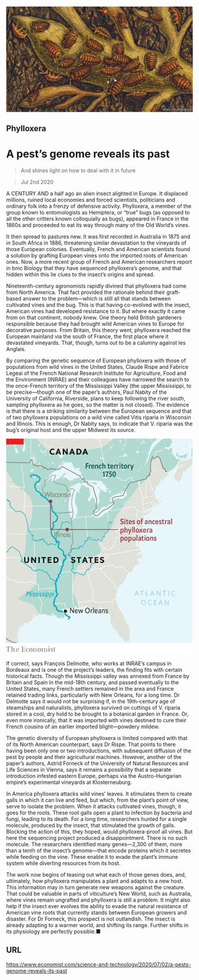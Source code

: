 ![](./images/20200704_STP001_0.jpg)

## Phylloxera

# A pest’s genome reveals its past

> And shines light on how to deal with it in future

> Jul 2nd 2020

A  CENTURY AND a half ago an alien insect alighted in Europe. It displaced millions, ruined local economies and forced scientists, politicians and ordinary folk into a frenzy of defensive activity. Phylloxera, a member of the group known to entomologists as Hemiptera, or “true” bugs (as opposed to all the other critters known colloquially as bugs), appeared in France in the 1860s and proceeded to eat its way through many of the Old World’s vines.

It then spread to pastures new. It was first recorded in Australia in 1875 and in South Africa in 1886, threatening similar devastation to the vineyards of those European colonies. Eventually, French and American scientists found a solution by grafting European vines onto the imported roots of American ones. Now, a more recent group of French and American researchers report in  bmc Biology that they have sequenced phylloxera’s genome, and that hidden within this lie clues to the insect’s origins and spread.

Nineteenth-century agronomists rapidly divined that phylloxera had come from North America. That fact provided the rationale behind their graft-based answer to the problem—which is still all that stands between cultivated vines and the bug. This is that having co-evolved with the insect, American vines had developed resistance to it. But where exactly it came from on that continent, nobody knew. One theory held British gardeners responsible because they had brought wild American vines to Europe for decorative purposes. From Britain, this theory went, phylloxera reached the European mainland via the south of France, the first place where it devastated vineyards. That, though, turns out to be a calumny against les Anglais.

By comparing the genetic sequence of European phylloxera with those of populations from wild vines in the United States, Claude Rispe and Fabrice Legeai of the French National Research Institute for Agriculture, Food and the Environment (INRAE) and their colleagues have narrowed the search to the once-French territory of the Mississippi Valley (the upper Mississippi, to be precise—though one of the paper’s authors, Paul Nabity of the University of California, Riverside, plans to keep following the river south, sampling phylloxera as he goes, so the matter is not closed). The evidence is that there is a striking similarity between the European sequence and that of two phylloxera populations on a wild vine called Vitis riparia in Wisconsin and Illinois. This is enough, Dr Nabity says, to indicate that V. riparia was the bug’s original host and the upper Midwest its source.

![](./images/20200704_STM940.png)

If correct, says François Delmotte, who works at INRAE’s campus in Bordeaux and is one of the project’s leaders, the finding fits with certain historical facts. Though the Mississippi valley was annexed from France by Britain and Spain in the mid-18th century, and passed eventually to the United States, many French settlers remained in the area and France retained trading links, particularly with New Orleans, for a long time. Dr Delmotte says it would not be surprising if, in the 19th-century age of steamships and naturalists, phylloxera survived on cuttings of V. riparia stored in a cool, dry hold to be brought to a botanical garden in France. Or, even more ironically, that it was imported with vines destined to cure their French cousins of an earlier imported blight—powdery mildew.

The genetic diversity of European phylloxera is limited compared with that of its North American counterpart, says Dr Rispe. That points to there having been only one or two introductions, with subsequent diffusion of the pest by people and their agricultural machines. However, another of the paper’s authors, Astrid Forneck of the University of Natural Resources and Life Sciences in Vienna, says it remains a possibility that a separate introduction infested eastern Europe, perhaps via the Austro-Hungarian empire’s experimental vineyards at Klosterneuburg.

In America phylloxera attacks wild vines’ leaves. It stimulates them to create galls in which it can live and feed, but which, from the plant’s point of view, serve to isolate the problem. When it attacks cultivated vines, though, it goes for the roots. These root galls open a plant to infection by bacteria and fungi, leading to its death. For a long time, researchers hunted for a single molecule, produced by the insect, that stimulated the growth of galls. Blocking the action of this, they hoped, would phylloxera-proof all vines. But here the sequencing project produced a disappointment. There is no such molecule. The researchers identified many genes—2,300 of them, more than a tenth of the insect’s genome—that encode proteins which it secretes while feeding on the vine. These enable it to evade the plant’s immune system while diverting resources from its host.

The work now begins of teasing out what each of those genes does, and, ultimately, how phylloxera manipulates a plant and adapts to a new host. This information may in turn generate new weapons against the creature. That could be valuable in parts of viticulture’s New World, such as Australia, where vines remain ungrafted and phylloxera is still a problem. It might also help if the insect ever evolves the ability to evade the natural resistance of American vine roots that currently stands between European growers and disaster. For Dr Forneck, this prospect is not outlandish. The insect is already adapting to a warmer world, and shifting its range. Further shifts in its physiology are perfectly possible.■

## URL

https://www.economist.com/science-and-technology/2020/07/02/a-pests-genome-reveals-its-past
